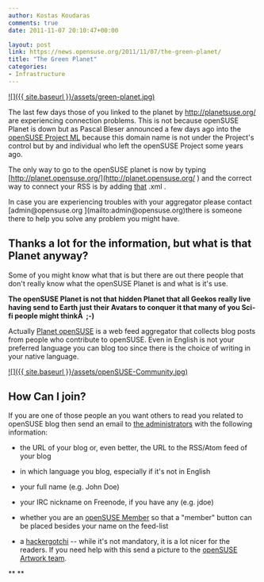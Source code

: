 ```yaml
---
author: Kostas Koudaras
comments: true
date: 2011-11-07 20:10:47+00:00

layout: post
link: https://news.opensuse.org/2011/11/07/the-green-planet/
title: "The Green Planet"
categories:
- Infrastructure
---
```



[![]({{ site.baseurl }}/assets/green-planet.jpg)](https://news.opensuse.org/2011/11/07/the-green-planet/green-planet/)


The last few days those of you linked to the planet by [http://planetsuse.org/ ](http://planetsuse.org/ )are experiencing connection problems. This is not because openSUSE Planet is down but as Pascal Bleser announced a few days ago into the [openSUSE Project ML](opensuse-project@opensuse.org) because this domain name is not under the Project's control but by and individual who left the openSUSE Project some years ago.

The only way to go to the openSUSE planet is now by typing [http://planet.opensuse.org/](http://planet.opensuse.org/ ) and the correct way to connect your RSS is by adding [that](http://planet.opensuse.org/global/rss20.xml) .xml .

<!-- more -->In case you are experiencing troubles with your aggregator please contact [admin@opensuse.org ](mailto:admin@opensuse.org)there is someone there to help you solve any problem you might have.


## Thanks a lot for the information, but what is that Planet anyway?


Some of you might know what that is but there are out there people that don't really know what the openSUSE Planet is and what is it's use.

**The openSUSE Planet is not that hidden Planet that all Geekos really live having send to Earth just their Avatars to conquer it that many of you Sci-fi people might thinkÂ  ;-)**

Actually [Planet openSUSE](http://planet.opensuse.org/) is a web feed aggregator that collects blog posts from people who contribute to openSUSE. Even in English is not your preferred language you can blog too since there is the choice of writing in your native language.


[![]({{ site.baseurl }}/assets/openSUSE-Community.jpg)](https://news.opensuse.org/2011/11/07/the-green-planet/opensuse-community/)





## How Can I join?


If you are one of those people an you want others to read you related to openSUSE blog then send an email to [the administrators](mailto:admin@opensuse.org) with the following information:



	
  * the URL of your blog or, even better, the URL to the RSS/Atom feed of your blog

	
  * in which language you blog, especially if it's not in English

	
  * your full name (e.g. John Doe)

	
  * your IRC nickname on Freenode, if you have any (e.g. jdoe)

	
  * whether you are an [openSUSE Member](http://en.opensuse.org/openSUSE:Members) so that a "member" button can be placed besides your name on the feed-list

	
  * a [hackergotchi](http://en.wikipedia.org/wiki/Hackergotchi) -- while it's not mandatory, it is a lot nicer for the readers. If you need help with this send a picture to the [openSUSE Artwork team](mailto:opensuse-artwork@opensuse.org).


**
**		
